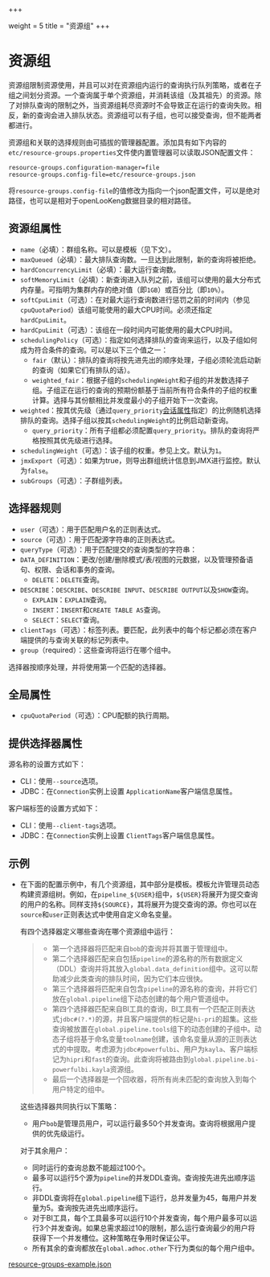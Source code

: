 +++

weight = 5
title = "资源组"
+++

# 资源组

资源组限制资源使用，并且可以对在资源组内运行的查询执行队列策略，或者在子组之间划分资源。一个查询属于单个资源组，并消耗该组（及其祖先）的资源。除了对排队查询的限制之外，当资源组耗尽资源时不会导致正在运行的查询失败。相反，新的查询会进入排队状态。资源组可以有子组，也可以接受查询，但不能两者都进行。

资源组和关联的选择规则由可插拔的管理器配置。添加具有如下内容的`etc/resource-groups.properties`文件使内置管理器可以读取JSON配置文件：

``` properties
resource-groups.configuration-manager=file
resource-groups.config-file=etc/resource-groups.json
```

将`resource-groups.config-file`的值修改为指向一个json配置文件，可以是绝对路径，也可以是相对于openLooKeng数据目录的相对路径。

## 资源组属性

- `name`（必填）：群组名称。可以是模板（见下文）。
- `maxQueued`（必填）：最大排队查询数。一旦达到此限制，新的查询将被拒绝。
- `hardConcurrencyLimit`（必填）：最大运行查询数。
- `softMemoryLimit`（必填）：新查询进入队列之前，该组可以使用的最大分布式内存量。可指明为集群内存的绝对值（即`1GB`）或百分比（即`10%`）。
- `softCpuLimit`（可选）：在对最大运行查询数进行惩罚之前的时间内（参见`cpuQuotaPeriod`）该组可能使用的最大CPU时间。必须还指定`hardCpuLimit`。
- `hardCpuLimit`（可选）：该组在一段时间内可能使用的最大CPU时间。
- `schedulingPolicy`（可选）：指定如何选择排队的查询来运行，以及子组如何成为符合条件的查询。可以是以下三个值之一：
  - `fair`（默认）：排队的查询将按先进先出的顺序处理，子组必须轮流启动新的查询（如果它们有排队的话）。
  - `weighted_fair`：根据子组的`schedulingWeight`和子组的并发数选择子组。子组正在运行的查询的预期份额基于当前所有符合条件的子组的权重计算。选择与其份额相比并发度最小的子组开始下一次查询。
- `weighted`：按其优先级（通过`query_priority`[会话属性](../sql/set-session)指定）的比例随机选择排队的查询。选择子组以按其`schedulingWeight`的比例启动新查询。
  - `query_priority`：所有子组都必须配置`query_priority`。排队的查询将严格按照其优先级进行选择。
- `schedulingWeight`（可选）：该子组的权重。参见上文。默认为`1`。
- `jmxExport`（可选）：如果为true，则导出群组统计信息到JMX进行监控。默认为`false`。
- `subGroups`（可选）：子群组列表。

## 选择器规则

- `user`（可选）：用于匹配用户名的正则表达式。
- `source`（可选）：用于匹配源字符串的正则表达式。
- `queryType`（可选）：用于匹配提交的查询类型的字符串：
- `DATA_DEFINITION`：更改/创建/删除模式/表/视图的元数据，以及管理预备语句、权限、会话和事务的查询。
  - `DELETE`：`DELETE`查询。
- `DESCRIBE`：`DESCRIBE`、`DESCRIBE INPUT`、`DESCRIBE OUTPUT`以及`SHOW`查询。
  - `EXPLAIN`：`EXPLAIN`查询。
  - `INSERT`：`INSERT`和`CREATE TABLE AS`查询。
  - `SELECT`：`SELECT`查询。
- `clientTags`（可选）：标签列表。要匹配，此列表中的每个标记都必须在客户端提供的与查询关联的标记列表中。
- `group`（required）：这些查询将运行在哪个组中。

选择器按顺序处理，并将使用第一个匹配的选择器。

## 全局属性

- `cpuQuotaPeriod`（可选）：CPU配额的执行周期。

## 提供选择器属性

源名称的设置方式如下：

- CLI：使用`--source`选项。
- JDBC：在`Connection`实例上设置 `ApplicationName`客户端信息属性。

客户端标签的设置方式如下：

- CLI：使用`--client-tags`选项。
- JDBC：在`Connection`实例上设置 `ClientTags`客户端信息属性。

## 示例

- 在下面的配置示例中，有几个资源组，其中部分是模板。模板允许管理员动态构建资源组树。例如，在`pipeline_${USER}`组中，`${USER}`将展开为提交查询的用户的名称。同样支持`${SOURCE}`，其将展开为提交查询的源。你也可以在`source`和`user`正则表达式中使用自定义命名变量。
  
  有四个选择器定义哪些查询在哪个资源组中运行：
  
  > - 第一个选择器将匹配来自`bob`的查询并将其置于管理组中。
  > - 第二个选择器匹配来自包括`pipeline`的源名称的所有数据定义（DDL）查询并将其放入`global.data_definition`组中。这可以帮助减少此类查询的排队时间，因为它们本应很快。
  > - 第三个选择器将匹配来自包含`pipeline`的源名称的查询，并将它们放在`global.pipeline`组下动态创建的每个用户管道组中。
  > - 第四个选择器匹配来自BI工具的查询，BI工具有一个匹配正则表达式`jdbc#(?.*)`的源，并且客户端提供的标记是`hi-pri`的超集。这些查询被放置在`global.pipeline.tools`组下的动态创建的子组中。动态子组将基于命名变量`toolname`创建，该命名变量从源的正则表达式的中提取。考虑源为`jdbc#powerfulbi`、用户为`kayla`、客户端标记为`hipri`和`fast`的查询。此查询将被路由到`global.pipeline.bi-powerfulbi.kayla`资源组。
  > - 最后一个选择器是一个回收器，将所有尚未匹配的查询放入到每个用户特定的组中。
  
  这些选择器共同执行以下策略：
  
  - 用户`bob`是管理员用户，可以运行最多50个并发查询。查询将根据用户提供的优先级运行。
  
  对于其余用户：
  
  - 同时运行的查询总数不能超过100个。
  - 最多可以运行5个源为`pipeline`的并发DDL查询。查询按先进先出顺序运行。
  - 非DDL查询将在`global.pipeline`组下运行，总并发量为45，每用户并发量为5。查询按先进先出顺序运行。
  - 对于BI工具，每个工具最多可以运行10个并发查询，每个用户最多可以运行3个并发查询。如果总需求超过10的限制，那么运行查询最少的用户将获得下一个并发槽位。这种策略在争用时保证公平。
  - 所有其余的查询都放在`global.adhoc.other`下行为类似的每个用户组中。

[resource-groups-example.json](resource-groups-example.json)